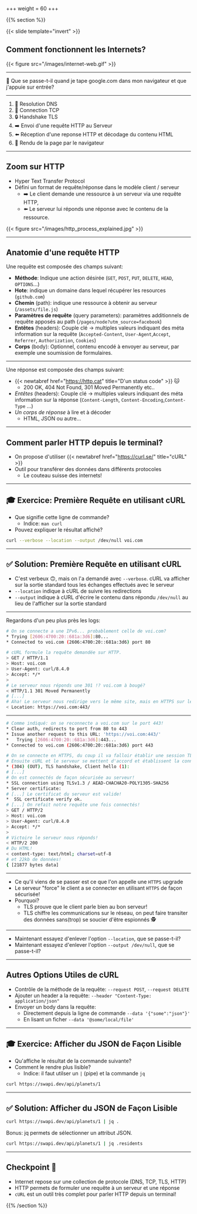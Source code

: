 +++
weight = 60
+++

{{% section %}}

{{< slide template="invert" >}}

## Comment fonctionnent les Internets?

{{< figure src="/images/internet-web.gif" >}}

---

🧐 Que se passe-t-il quand je tape google.com dans mon navigateur et que j'appuie sur entrée?

---

1. 📖 Resolution DNS
2. 🔌 Connection TCP
3. 🔒 Handshake TLS
4. ➡️  Envoi d'une requête HTTP au Serveur
5. ⬅️ Réception d'une reponse HTTP et décodage du contenu HTML
6. 🎨 Rendu de la page par le navigateur

---

## Zoom sur HTTP

- Hyper Text Transfer Protocol
- Défini un format de requête/réponse dans le modèle client / serveur
  - ➡️ Le client demande une ressource à un serveur via une requête HTTP,
  - ⬅️ Le serveur lui réponds une réponse avec le contenu de la ressource.

{{< figure src="/images/http_process_explained.jpg" >}}

---

## Anatomie d'une requête HTTP

Une requête est composée des champs suivant:

- **Méthode**: Indique une action désirée (`GET`, `POST`, `PUT`, `DELETE`, `HEAD`, `OPTIONS`...)
- **Hote**: indique un domaine dans lequel récupérer les resources (`github.com`)
- **Chemin** (path): indique une ressource à obtenir au serveur (`/assets/file.js`)
- **Paramètres de requête** (query parameters): paramètres additionnels de requête apposés au path (`/pages/node?utm_source=facebook`)
- **Entêtes** (headers): Couple clé -> multiples valeurs indiquant des méta information sur la requête (`Accepted-Content`, `User-Agent`,`Accept`, `Referrer`, `Authorization`, `Cookies`)
- **Corps** (body): Optionnel, contenu encodé à envoyer au serveur, par exemple une soumission de formulaires.

---

Une réponse est composée des champs suivant:

- {{< newtabref href="https://http.cat" title="D'un status code" >}} 🐱
  - 200 OK, 404 Not Found, 301 Moved Permanently etc..
- *Entêtes* (headers): Couple clé -> multiples valeurs indiquant des méta information sur la réponse (`Content-Length`, `Content-Encoding`,`Content-Type` ...)
- *Un corps de réponse* à lire et à décoder
  - HTML, JSON ou autre...

---

## Comment parler HTTP depuis le terminal?

- On propose d'utiliser {{< newtabref href="https://curl.se/" title="cURL" >}}
- Outil pour transférer des données dans différents protocoles
  - Le couteau suisse des internets!

---

## 🎓 Exercice: Première Requête en utilisant cURL

- Que signifie cette ligne de commande?
  - Indice: `man curl`
- Pouvez expliquer le résultat affiché?

```bash
curl --verbose --location --output /dev/null voi.com
```

---

## ✅ Solution: Première Requête en utilisant cURL

- C'est verbeux 🙃, mais on l'a demandé avec `--verbose`. cURL va afficher sur la sortie standard tous les échanges effectués avec le serveur
- `--location` indique à cURL de suivre les redirections
- `--output` indique à cURL d'écrire le contenu dans répondu `/dev/null` au lieu de l'afficher sur la sortie standard

---

Regardons d'un peu plus près les logs:

```bash
# On se connecte a une IPv6... probablement celle de voi.com?
* Trying [2606:4700:20::681a:3d6]:80...
* Connected to voi.com (2606:4700:20::681a:3d6) port 80

# cURL formule la requête demandée sur HTTP.
> GET / HTTP/1.1
> Host: voi.com
> User-Agent: curl/8.4.0
> Accept: */*
>
# Le serveur nous réponds une 301 !? voi.com à bougé?
< HTTP/1.1 301 Moved Permanently
# [...]
# Aha! Le serveur nous redirige vers le même site, mais en HTTPS sur le port 443.
< Location: https://voi.com:443/
```

---

```bash
# Comme indiqué: on se reconnecte a voi.com sur le port 443!
* Clear auth, redirects to port from 80 to 443
* Issue another request to this URL: 'https://voi.com:443/'
*   Trying [2606:4700:20::681a:3d6]:443...
* Connected to voi.com (2606:4700:20::681a:3d6) port 443

# On se connecte en HTTPS, du coup il va falloir établir une session TLS
# Ensuite cURL et le serveur se mettent d'accord et établissent la connexion sécurisée.
* (304) (OUT), TLS handshake, Client hello (1):
# [...]
# On est connectés de façon sécurisée au serveur!
* SSL connection using TLSv1.3 / AEAD-CHACHA20-POLY1305-SHA256
* Server certificate:
# [...] Le certificat du serveur est valide!
*  SSL certificate verify ok.
# [...] On refait notre requête une fois connectés!
> GET / HTTP/2
> Host: voi.com
> User-Agent: curl/8.4.0
> Accept: */*
>
# Victoire le serveur nous réponds!
< HTTP/2 200
# Du HTML!
< content-type: text/html; charset=utf-8
# et 22kb de données!
{ [21877 bytes data]
```

---

- Ce qu'il viens de se passer est ce que l'on appelle une `HTTPS` upgrade
- Le serveur "force" le client a se connecter en utilisant `HTTPS` de façon sécurisée!
- Pourquoi?
  - TLS prouve que le client parle bien au bon serveur!
  - TLS chiffre les communications sur le réseau, on peut faire transiter des données sans(trop) se soucier d'être espionnés 🕵️

---

- Maintenant essayez d'enlever l'option `--location`, que se passe-t-il?
- Maintenant essayez d'enlever l'option `--output /dev/null`, que se passe-t-il?

---

## Autres Options Utiles de cURL

- Contrôle de la méthode de la requête: `--request POST`, `--request DELETE`
- Ajouter un header a la requête: `--header "Content-Type: application/json"`
- Envoyer un body dans la requête:
  - Directement depuis la ligne de commande `--data '{"some":"json"}'`
  - En lisant un ficher `--data '@some/local/file'`

---

## 🎓 Exercice: Afficher du JSON de Façon Lisible

- Qu'affiche le résultat de la commande suivante?
- Comment le rendre plus lisible?
  - Indice: il faut utilser un `|` (pipe) et la commande `jq`

```bash
curl https://swapi.dev/api/planets/1
```

---

## ✅ Solution: Afficher du JSON de Façon Lisible

```bash
curl https://swapi.dev/api/planets/1 | jq .
```

Bonus: jq permets de sélectionner un attribut JSON.

```bash
curl https://swapi.dev/api/planets/1 | jq .residents
```

---

## Checkpoint 🎯

* Internet repose sur une collection de protocole (DNS, TCP, TLS, HTTP)
* HTTP permets de formuler une requête à un serveur et une réponse
* `cURL` est un outil très complet pour parler HTTP depuis un terminal!

{{% /section %}}
